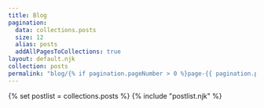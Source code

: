 ```yaml
---
title: Blog
pagination:
  data: collections.posts
  size: 12
  alias: posts
  addAllPagesToCollections: true
layout: default.njk
collection: posts
permalink: "blog/{% if pagination.pageNumber > 0 %}page-{{ pagination.pageNumber + 1 }}/{% endif %}index.html"
---
```


{% set postlist = collections.posts %}
{% include "postlist.njk" %}
